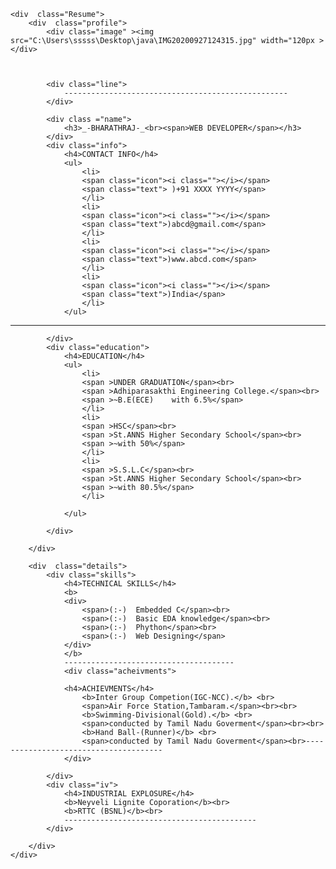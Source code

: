 <!DOCTYPE html>
<html>
<head>
	<title>Responsive Resume</title>
	<link rel="stylesheet" type="text/css" href="index.css">
</head>
<body>
	
	<div  class="Resume">
		<div  class="profile">
			<div class="image" ><img src="C:\Users\sssss\Desktop\java\IMG20200927124315.jpg" width="120px ></div>

			

			<div class="line">
				--------------------------------------------------
			</div>

			<div class ="name">
				<h3>_-BHARATHRAJ-_<br><span>WEB DEVELOPER</span></h3>
			</div>
			<div class="info">
				<h4>CONTACT INFO</h4>
				<ul>
					<li>
					<span class="icon"><i class=""></i></span>
					<span class="text"> )+91 XXXX YYYY</span>
					</li>
					<li>
					<span class="icon"><i class=""></i></span>
					<span class="text">)abcd@gmail.com</span>
					</li>
					<li>
					<span class="icon"><i class=""></i></span>
					<span class="text">)www.abcd.com</span>
					</li>
					<li>
					<span class="icon"><i class=""></i></span>
					<span class="text">)India</span>
					</li>
				</ul>
----------------------------------------------
			</div>
			<div class="education">
				<h4>EDUCATION</h4>
				<ul>
					<li>
					<span >UNDER GRADUATION</span><br>
					<span >Adhiparasakthi Engineering College.</span><br>
					<span >~B.E(ECE)    with 6.5%</span>
					</li>
					<li>
					<span >HSC</span><br>
					<span >St.ANNS Higher Secondary School</span><br>
					<span >~with 50%</span>
					</li>
					<li>
					<span >S.S.L.C</span><br>
					<span >St.ANNS Higher Secondary School</span><br>
					<span >~with 80.5%</span>
					</li>
					
				</ul>

			</div>

		</div>

		<div  class="details">
			<div class="skills">
				<h4>TECHNICAL SKILLS</h4>
				<b>
				<div>
					<span>(:-)  Embedded C</span><br>
					<span>(:-)  Basic EDA knowledge</span><br>
					<span>(:-)  Phython</span><br>
					<span>(:-)  Web Designing</span>
				</div>
				</b>
				--------------------------------------
				<div class="acheivments">

				<h4>ACHIEVMENTS</h4>
					<b>Inter Group Competion(IGC-NCC).</b> <br>
					<span>Air Force Station,Tambaram.</span><br><br>
					<b>Swimming-Divisional(Gold).</b> <br>		
					<span>conducted by Tamil Nadu Goverment</span><br><br>
					<b>Hand Ball-(Runner)</b> <br>
					<span>conducted by Tamil Nadu Goverment</span><br>--------------------------------------
				</div>
				
			</div>
			<div class="iv">
				<h4>INDUSTRIAL EXPLOSURE</h4>
				<b>Neyveli Lignite Coporation</b><br>
				<b>RTTC (BSNL)</b><br>
				-------------------------------------------
			</div>
			
		</div>
	</div>

</body>
</html>
